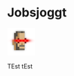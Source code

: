 # Jobsjoggt
<p><img src="readme_res/JobsJoggt_Icon.png" alt="JobsJoggt" title="JobsJoggt" /></p>
TEst tEst

